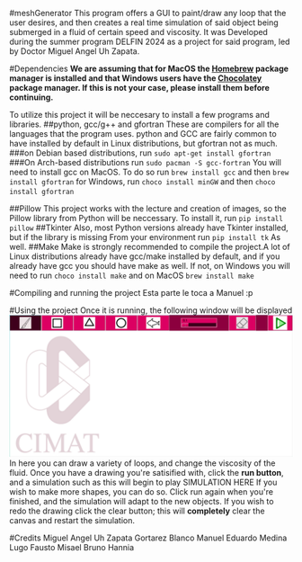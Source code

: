 #meshGenerator
This program offers a GUI to paint/draw any loop that the user desires, and then
creates a real time simulation of said object being submerged in a fluid of certain 
speed and viscosity. It was Developed during the summer program DELFIN 2024 as a project
for said program, led by Doctor Miguel Angel Uh Zapata.

#Dependencies
**We are assuming that for MacOS the [Homebrew](https://brew.sh/) package manager is installed
and that Windows users have the [Chocolatey](https://chocolatey.org/install) package manager.
If this is not your case, please install them before continuing.**

To utilize this project it will be neccesary to install a few programs and libraries.
##python, gcc/g++ and gfortran
These are compilers for all the languages that the program uses. python and GCC are fairly common 
to have installed by default in Linux distributions, but gfortran not as much.
###on Debian based distributions, run
`sudo apt-get install gfortran`
###On Arch-based distributions run 
`sudo pacman -S gcc-fortran`
You will need to install gcc on MacOS. To do so run
`brew install gcc`
and then 
`brew install gfortran`
for Windows, run
`choco install minGW`
and then
`choco install gfortran`

##Pillow
This project works with the lecture and creation of images, so the Pillow library from
Python will be neccessary. To install it, run 
`pip install pillow`
##Tkinter
Also, most Python versions already have Tkinter installed, but if the library is missing
From your environment run 
`pip install tk`
As well.
##Make
Make is strongly recommended to compile the project.A lot of Linux distributions already have 
gcc/make installed by default, and if you already have gcc you should have make as well. If not,
on Windows you will need to run
`choco install make`
and on MacOS
`brew install make`

#Compiling and running the project
Esta parte le toca a Manuel :p 

#Using the project
Once it is running, the following window will be displayed
![Alt text](paint.png)
In here you can draw a variety of loops, and change the viscosity
of the fluid. Once you have a drawing you're satisified with, click the 
**run button**, and a simulation such as this will begin to play
SIMULATION HERE
If you wish to make more shapes, you can do so. Click run again when you're
finished, and the simulation will adapt to the new objects. If you wish to 
redo the drawing click the clear button; this will **completely** clear the 
canvas and restart the simulation.

#Credits
Miguel Angel Uh Zapata
Gortarez Blanco Manuel Eduardo
Medina Lugo Fausto Misael
Bruno
Hannia


